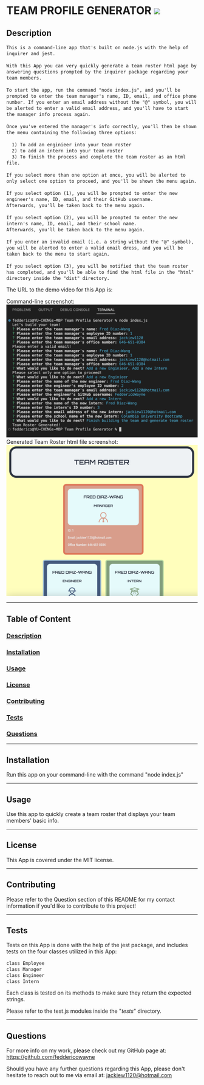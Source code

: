 # TEAM PROFILE GENERATOR <img src="https://img.shields.io/badge/license-MIT-yellow?style=plastic">

  ## <a id="Description">Description</a> 

    This is a command-line app that's built on node.js with the help of inquirer and jest.

    With this App you can very quickly generate a team roster html page by answering questions prompted by the inquirer package regarding your team members. 

    To start the app, run the command "node index.js", and you'll be prompted to enter the team manager's name, ID, email, and office phone number. If you enter an email address without the "@" symbol, you will be alerted to enter a valid email address, and you'll have to start the manager info process again.
    
    Once you've entered the manager's info correctly, you'll then be shown the menu containing the following three options:

      1) To add an enginieer into your team roster
      2) to add an intern into your team roster
      3) To finish the process and complete the team roster as an html file.
    
    If you select more than one option at once, you will be alerted to only select one option to proceed, and you'll be shown the menu again.

    If you select option (1), you will be prompted to enter the new engineer's name, ID, email, and their GitHub username.
    Afterwards, you'll be taken back to the menu again.

    If you select option (2), you will be prompted to enter the new intern's name, ID, email, and their school name.
    Afterwards, you'll be taken back to the menu again.

    If you enter an invalid email (i.e. a string without the "@" symbol), you will be alerted to enter a valid email dress, and you will be taken back to the menu to start again.

    If you select option (3), you will be notified that the team roster has completed, and you'll be able to find the html file in the "html" directory inside the "dist" directory.

  The URL to the demo video for this App is: 
  
  Command-line screenshot:
  <img src="./assets/images/command-lind-screenshot.png">
  Generated Team Roster html file screenshot:
  <img src="./assets/images/generated-html-screenshot.png">

***

  ## Table of Content

  ### [Description](#Description)
  ### [Installation](#Installation)
  ### [Usage](#Usage)
  ### [License](#License)
  ### [Contributing](#Contributing)
  ### [Tests](#Tests)
  ### [Questions](#Questions)

***

  ## <a id="Installation">Installation</a>

  Run this app on your command-line with the command "node index.js"

***

  ## <a id="Usage">Usage</a>

  Use this app to quickly create a team roster that displays your team members' basic info.

***

  ## <a id="License">License</a>
  
  This App is covered under the MIT license.

  
***

  ## <a id="Contributing">Contributing</a>

  Please refer to the Question section of this README for my contact information if you'd like to contribute to this project!

***

  ## <a id="Tests">Tests</a>

  Tests on this App is done with the help of the jest package, and includes tests on the four classes utilized in this App:

    class Employee
    class Manager
    class Engineer
    class Intern

  Each class is tested on its methods to make sure they return the expected strings.

  Please refer to the test.js modules inside the "_tests_" directory.
  

***

  ## <a id="Questions">Questions</a>

  For more info on my work, please check out my GitHub page at: https://github.com/feddericowayne
  
  Should you have any further questions regarding this App, please don't hesitate to reach out to me via email at: <a href="mailto:jackiew1120@hotmail.com">jackiew1120@hotmail.com</a>

  